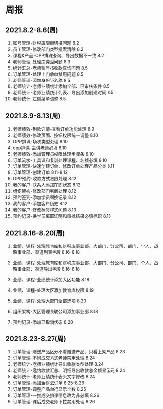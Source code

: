 # 周报
## 2021.8.2-8.6(周)
1. 账号管理-财税库限额切换问题 8.2
2. 员工管理-修改部门类型搜索清除 8.2
3. 课程&产品-OPP排课查询、导出数据不一致 8.2
4. 老师管理-处理库类型问题  8.3
5. 统计汇总-老师账号按收款查询问题 8.5
6. 订单管理-处理上门收单禁用问题 8.5
7. 老师管理-添加身份证名称 8.5
8. 老师统计-老师业绩统计添加全部、已审核条件 8.5
9. 老师统计-老师业绩统计列表、导出添加创建时间 8.5
10. 老师统计-左侧菜单调整 8.5

## 2021.8.9-8.13(周)
1. 老师绩效-到款详情-查看订单功能处理 8.9
2. 老师绩效-修改页面、按钮权限统一调整 8.10
3. OPP排课-场次类型处理 8.10
4. opp排课-主讲老师必填 8.10
5. 老师绩效-添加管理员权限处理步骤条 8.10
6. 订单流水-工具课和复训处理课程、名额必填 8.10
7. 订单管理-快速创建订单、修改订单处理产品分类 8.11
8. 订单管理-创建订单 8.11-8.12
9. OPP预约-收款方式权限处理 8.12
10. 我的客户-联系人添加在职状态 8.12
11. 组织架构-修改部门判断处理 8.12
12. 预约签到-添加学员替换记录 8.12
13. 我的客户-添加客户历史 8.12
14. 我的客户-修改标签样式问题 8.13
15. 预约记录-换学员离职证明和审批结果必填标识 8.13

## 2021.8.16-8.20(周)
1. 业绩、课程-处理教育库和财税库事业部、大部门、分公司、部门、个人、战略事业部、渠道列表字段 8.16-8.18

2. 业绩、课程-处理教育库和财税库事业部、大部门、分公司、部门、个人、战略事业部、渠道导出字段 8.16-8.18

3. 业绩、课程-业绩统计添加大区功能 8.18

4. 业绩、课程-处理大区添加教育库权限 8.19

5. 业绩、课程-处理大部门全部选项 8.20

6. 组织架构-大区管理关联公司添加事业部 8.18

7. 预约记录-添加已取消状态 8.20

## 2021.8.23-8.27(周)
1. 订单管理-赠送产品区分不看赠送产品、只看上架产品  8.23
2. 订单管理-不同成交方式老师禁用处理 8.24
3. 老师统计-老师业绩统计导出收款类型处理 8.24
4. 老师统计-邀约收款汇总、明细导出收款总金额显示元 8.24
5. 老师统计-老师业绩统计表头文字修改 8.24
6. 订单管理-添加金财云订单 8.25-8.26
7. 订单管理-调整产品单行显示个数 8.25
8. 订单管理-一推成交排课信息改为非必填 8.26
9. 订单管理-课后成交老师下拉禁用处理 8.26

